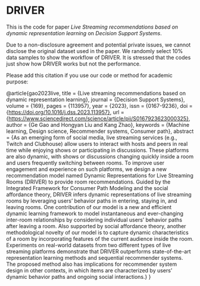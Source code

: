 # DRIVER

This is the code for paper *Live Streaming recommendations based on dynamic representation learning* on *Decision Support Systems*.

Due to a non-disclosure agreement and potential private issues, we cannot disclose the original dataset used in the paper.
We randomly select 10% data samples to show the workflow of DRIVER. It is stressed that the codes just show how DRIVER works
but not the performance.

Please add this citation if you use our code or method for academic purpose:

@article{gao2023live,
title = {Live streaming recommendations based on dynamic representation learning},
journal = {Decision Support Systems},
volume = {169},
pages = {113957},
year = {2023},
issn = {0167-9236},
doi = {https://doi.org/10.1016/j.dss.2023.113957},
url = {https://www.sciencedirect.com/science/article/pii/S0167923623000325},
author = {Ge Gao and Hongyan Liu and Kang Zhao},
keywords = {Machine learning, Design science, Recommender systems, Consumer path},
abstract = {As an emerging form of social media, live streaming services (e.g., Twitch and Clubhouse) allow users to interact with hosts and peers in real time while enjoying shows or participating in discussions. These platforms are also dynamic, with shows or discussions changing quickly inside a room and users frequently switching between rooms. To improve user engagement and experience on such platforms, we design a new recommendation model named Dynamic Representations for Live Streaming Rooms (DRIVER) to provide room recommendations. Guided by the Integrated Framework for Consumer Path Modeling and the social affordance theory, DRIVER infers dynamic representations of live streaming rooms by leveraging users’ behavior paths in entering, staying in, and leaving rooms. One contribution of our model is a new and efficient dynamic learning framework to model instantaneous and ever-changing inter-room relationships by considering individual users’ behavior paths after leaving a room. Also supported by social affordance theory, another methodological novelty of our model is to capture dynamic characteristics of a room by incorporating features of the current audience inside the room. Experiments on real-world datasets from two different types of live streaming platforms demonstrate that DRIVER outperforms state-of-the-art representation learning methods and sequential recommender systems. The proposed method also has implications for recommender system design in other contexts, in which items are characterized by users’ dynamic behavior paths and ongoing social interactions.}
}

